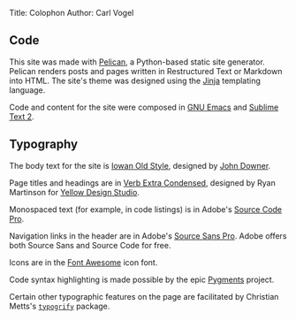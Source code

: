 Title: Colophon
Author: Carl Vogel

## Code

This site was made with [Pelican](http://blog.getpelican.com), a Python-based static site generator. Pelican renders posts and pages written in Restructured Text or Markdown into HTML. The site's theme was designed using the [Jinja](http://jinja.pocoo.org) templating language.

Code and content for the site were composed in [GNU Emacs](http://www.gnu.org/software/emacs/) and [Sublime Text 2](http://www.sublimetext.com/2).

## Typography

The body text for the site is [Iowan Old Style](http://www.myfonts.com/fonts/bitstream/iowan-old-style/), designed by [John Downer](http://coopertype.org/faculty/john-downer).

Page titles and headings are in [Verb Extra Condensed](http://www.myfonts.com/fonts/yellow-design/verb-extra-condensed), designed by Ryan Martinson for [Yellow Design Studio](http://yellowdesignstudio.com/).

Monospaced text (for example, in code listings) is in Adobe's [Source Code Pro](http://blogs.adobe.com/typblography/2012/09/source-code-pro.html).

Navigation links in the header are in Adobe's [Source Sans Pro](http://blogs.adobe.com/typblography/2012/08/source-sans-pro.html). Adobe offers both Source Sans and Source Code for free.

Icons are in the [Font Awesome](http://fontawesome.io) icon font.

Code syntax highlighting is made possible by the epic [Pygments](http://www.pygments.org) project.

Certain other typographic features on the page are facilitated by Christian Metts's [`typogrify`](https://pypi.python.org/pypi/typogrify) package.
